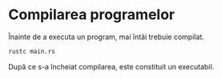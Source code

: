 # Compilarea programelor

Înainte de a executa un program, mai întâi trebuie compilat.

```bash
rustc main.rs
```

După ce s-a încheiat compilarea, este constituit un executabil.

